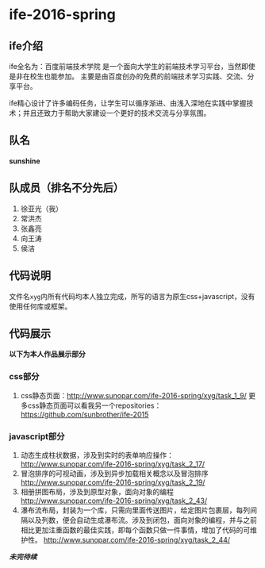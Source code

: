 # ife-2016-spring

## ife介绍

ife全名为：百度前端技术学院
是一个面向大学生的前端技术学习平台，当然即使是非在校生也能参加。
主要是由百度创办的免费的前端技术学习实践、交流、分享平台。

ife精心设计了许多编码任务，让学生可以循序渐进、由浅入深地在实践中掌握技术；并且还致力于帮助大家建设一个更好的技术交流与分享氛围。

## 队名

#### sunshine

## 队成员（排名不分先后）
1. 徐亚光（我）
2. 常洪杰
3. 张鑫亮
4. 向王涛
5. 侯洁

## 代码说明

文件名`xyg`内所有代码均本人独立完成，所写的语言为原生css+javascript，没有使用任何库或框架。

## 代码展示

**以下为本人作品展示部分**

### css部分
1. css静态页面：http://www.sunopar.com/ife-2016-spring/xyg/task_1_9/
更多css静态页面可以看我另一个repositories：
https://github.com/sunbrother/ife-2015

### javascript部分
1. 动态生成柱状数据，涉及到实时的表单响应操作：
http://www.sunopar.com/ife-2016-spring/xyg/task_2_17/
2. 冒泡排序的可视动画，涉及到异步加载相关概念以及冒泡排序
http://www.sunopar.com/ife-2016-spring/xyg/task_2_19/
3. 相册拼图布局，涉及到原型对象，面向对象的编程
http://www.sunopar.com/ife-2016-spring/xyg/task_2_43/
4. 瀑布流布局，封装为一个库，只需向里面传送图片，给定图片包裹层，每列间隔以及列数，便会自动生成瀑布流。涉及到闭包，面向对象的编程，并与之前相比更加注重函数的最佳实践，即每个函数只做一件事情，增加了代码的可维护性。
http://www.sunopar.com/ife-2016-spring/xyg/task_2_44/

***未完待续***